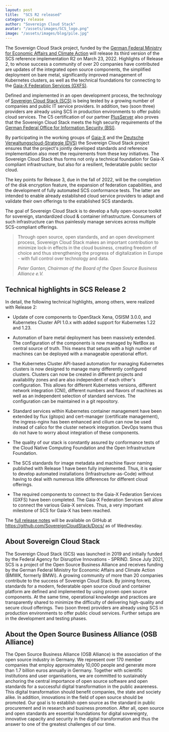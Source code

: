```yaml
---
layout: post
title:  "SCS R2 released"
category: release
author: "Sovereign Cloud Stack"
avatar: "/assets/images/SCS_logo.png"
image: "/assets/images/blog/pile.jpg"
---
```


The Sovereign Cloud Stack project, funded by the [German Federal Ministry for Economic Affairs
and Climate Action](https://www.bmwi.de/Navigation/EN/Home/home.html) will release
its third version of the SCS reference implementation R2 on March 23, 2022. 
Highlights of Release 2, to whose success a community of over 20 companies have 
contributed are updates of the integrated open source components, the simplified
deployment on bare metal, significantly improved management of Kubernetes clusters,
as well as the technical foundations for connecting to the [Gaia-X Federation Services (GXFS)](https://www.gxfs.eu/).

Defined and implemented in an open development process, the technology of [Sovereign
Cloud Stack (SCS)](https://scs.community/de/) is being tested by a growing
number of companies and public IT service providers. In addition, two (soon three)
providers are already using SCS in production environments to offer public cloud
services. The C5 certification of our partner [PlusServer](https://www.plusserver.com/en/)
also proves that the Sovereign Cloud Stack meets the high security requirements
of the [German Federal Office for Information Security (BSI)](https://www.bsi.bund.de/EN/Home).

By participating in the working groups of [Gaia-X](https://www.gaia-x.eu/) and
the [Deutsche Verwaltungscloud-Strategie (DVS)](https://www.cio.bund.de/Web/DE/Innovative-Vorhaben/Deutsche-Verwaltungscloud-Strategie/deutsche_verwaltungscloud_strategie_node.html) 
the Sovereign Cloud Stack project ensures that the project's jointly developed
standards and reference implementation also meet the requirements from these key
initiatives. The Sovereign Cloud Stack thus forms not only a technical foundation
for Gaia-X compliant infrastructure, but also for a resilient, federatable public
sector cloud.

The key points for Release 3, due in the fall of 2022, will be the completion of the
disk encryption feature, the expansion of federation capabilities, and the development
of fully automated SCS conformance tests. The latter are intended to enable already
established cloud service providers to adapt and validate their own offerings to the
established SCS standards.

The goal of Sovereign Cloud Stack is to develop a fully open-source toolkit for
sovereign, standardized cloud & container infrastructure. Consumers of such
infrastructure can thus painlessly manage services across multiple SCS-compliant
offerings.

<blockquote><p>
Through open source, open standards, and
an open development process, Sovereign Cloud Stack makes an important contribution
to minimize lock-in effects in the cloud business, creating freedom of choice and thus
strengthening the progress of digitalization in Europe - with full control over
technology and data.
</p><cite>Peter Ganten, Chairman of the Board of the Open Source Business Alliance e.V.</cite>
</blockquote> 

## Technical highlights in SCS Release 2

In detail, the following technical highlights, among others, were realized with Release 2:

* Update of core components to OpenStack Xena, OSISM 3.0.0, and Kubernetes Cluster
API 1.0.x with added support for Kubernetes 1.22 and 1.23.

* Automation of bare metal deployment has been massively extended. The configuration
of the components is now managed by NetBox as central source of truth. This means
that setups with a high number of machines can be deployed with a manageable
operational effort.

* The Kubernetes Cluster API-based automation for managing Kubernetes clusters is
now designed to manage many differently configured clusters. Clusters can now be
created in different projects and availability zones and are also independent of
each other's configuration. This allows for different Kubernetes versions, different
network integration (CNI), different numbers and flavors of machines as well as an
independent selection of standard services. The configuration can be maintained in a
git repository. 

* Standard services within Kubernetes container management have been extended by
flux (gitops) and cert-manager (certificate management), the ingress-nginx has
been enhanced and cilium can now be used instead of calico for the
cluster network integration.
DevOps teams thus do not have to worry about integration of these components.

* The quality of our stack is constantly assured by conformance tests
of the Cloud Native Computing Foundation and the Open Infrastructure Foundation.

* The SCS standards for image metadata and machine flavor naming published with
Release 1 have been fully implemented. Thus, it is easier to develop automated
installations (Infrastructure-as-Code) without having to deal with numerous
little differences for different cloud offerings.

* The required components to connect to the Gaia-X Federation Services (GXFS)
have been completed. The Gaia-X Federation Services will allow to connect the
various Gaia-X services. Thus, a very important milestone of SCS for Gaia-X has
been reached.

The [full release notes](https://github.com/SovereignCloudStack/Docs/blob/main/Release-Notes/Release2.md)
will be available on GitHub at <https://github.com/SovereignCloudStack/Docs/>
as of Wednesday.

## About Sovereign Cloud Stack

The Sovereign Cloud Stack (SCS) was launched in 2019 and initially funded by the
Federal Agency for Disruptive Innovations - SPRIND. Since July 2021, SCS is a
project of the Open Source Business Alliance and receives funding by the German
Federal Ministry for Economic Affairs and Climate Action (BMWK, formerly BMWi).
A growing community of more than 20 companies contribute to the success of Sovereign
Cloud Stack. By joining forces, standards for a modern, federatable open source
cloud and container platform are defined and implemented by using proven open source
components. At the same time, operational knowledge and <nobr>practices</nobr> are
transparently shared to minimize the difficulty of delivering high-quality and secure
cloud offerings. Two (soon three) providers are already using SCS in production
environments to offer public cloud services. Further setups are in the development
and testing phases.

## About the Open Source Business Alliance (OSB Alliance)

The Open Source Business Alliance (OSB Alliance) is the association of the open
source industry in Germany. We represent over 170 member companies that employ
approximately 10,000 people and generate more than 1.7 billion euros annually
in Germany. Together with scientific institutions and user organisations, we
are committed to sustainably anchoring the central importance of open source
software and open standards for a successful digital transformation in the
public awareness. This digital transformation should benefit companies, the
state and society alike. In addition, innovations in the field of open source
should be promoted. Our goal is to establish open source as the standard in
public procurement and in research and business promotion. After all, open
source and open standards are essential foundations for digital sovereignty,
innovative capacity and security in the digital transformation and thus the
answer to one of the greatest challenges of our time.
